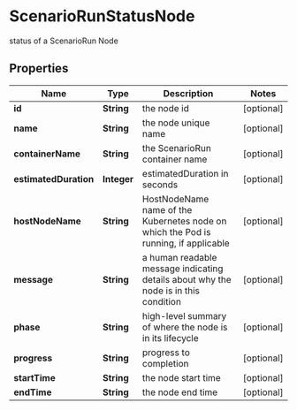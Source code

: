 

# ScenarioRunStatusNode

status of a ScenarioRun Node

## Properties

Name | Type | Description | Notes
------------ | ------------- | ------------- | -------------
**id** | **String** | the node id |  [optional]
**name** | **String** | the node unique name |  [optional]
**containerName** | **String** | the ScenarioRun container name |  [optional]
**estimatedDuration** | **Integer** | estimatedDuration in seconds |  [optional]
**hostNodeName** | **String** | HostNodeName name of the Kubernetes node on which the Pod is running, if applicable |  [optional]
**message** | **String** | a human readable message indicating details about why the node is in this condition |  [optional]
**phase** | **String** | high-level summary of where the node is in its lifecycle |  [optional]
**progress** | **String** | progress to completion |  [optional]
**startTime** | **String** | the node start time |  [optional]
**endTime** | **String** | the node end time |  [optional]



